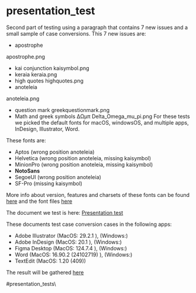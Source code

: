 # presentation_test

Second part of testing using a paragraph that contains 7 new issues and a small sample of case conversions.
This 7 new issues are:
- apostrophe 

apostrophe.png

- kai conjunction
kaisymbol.png
- keraia 
keraia.png
- high quotes
highquotes.png
- anoteleia 

anoteleia.png
- question mark
greekquestionmark.png
- Math and greek symbols ΔΩμπ
Delta_Omega_mu_pi.png
For these tests we picked the default fonts for macOS, windowsOS, and multiple apps, InDesign, Illustrator, Word.

These fonts are:
- Aptos (wrong position anoteleia)
- Helvetica (wrong position anoteleia, missing kaisymbol)
- MinionPro (wrong position anoteleia, missing kaisymbol)
- **NotoSans**
- SegoeUI (wrong position anoteleia)
- SF-Pro (missing kaisymbol)

More info about version, features and charsets of these fonts can be found [here](https://docs.google.com/document/d/1mhGeLYUnWmjpszov_WV4ZyrAkpt5BqMpFfHQhiaqOzo/edit?tab=t.0) and the font files [here](https://drive.google.com/drive/folders/1vMAnBKB2O7-i50Ap50L0u4gO_rPV0xBa)

The document we test is here:
[Presentation test](https://github.com/irenevlachou/tests/blob/main/PresentationTest/presentation_test.md)

These documents test case conversion cases in the following apps:
- Adobe Illustrator (MacOS: 29.2.1 ), (Windows:)
- Adobe InDesign (MacOS: 20.1 ), (Windows:)
- Figma Desktop (MacOS: 124.7.4 ), (Windows:)
- Word (MacOS: 16.90.2 (24102719) ), (Windows:)
- TextEdit (MacOS: 1.20 (409))

The result will be gathered [here](https://docs.google.com/spreadsheets/d/1-Icl9xnrgXiQugDejsrXyXFH0HjGw-Caj_7OY7xan9o/edit?gid=0#gid=0)

#presentation_tests\